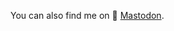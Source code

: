 You can also find me on 🐘 <a rel="nofollow me" href="https://fosstodon.org/@asmaloney">Mastodon</a>.
